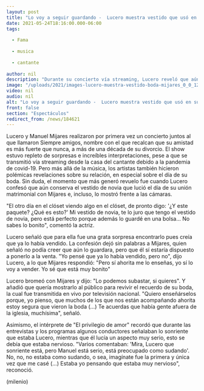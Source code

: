 ```yaml
---
layout: post
title: "Lo voy a seguir guardando -  Lucero muestra vestido que usó en su boda con Mijares"
date: 2021-05-24T18:16:00.000-06:00
tags:
  
  - Fama
  
  - musica
  
  - cantante
  
author: nil
description: "Durante su concierto vía streaming, Lucero reveló que aún guardaba su vestido de novia y, junto a Manuel Mijares, recordó algunas anécdotas de la boda. "
image: "/uploads/2021/images-lucero-muestra-vestido-boda-mijares_0_0_1200_747.jpg"
video: nil
audio: nil
alt: "Lo voy a seguir guardando -  Lucero muestra vestido que usó en su boda con Mijares"
front: false
section: "Espectáculos"
redirect_from: /news/184621
---
```


Lucero y Manuel Mijares realizaron por primera vez un concierto juntos al que llamaron Siempre amigos, nombre con el que recalcan que su amistad es más fuerte que nunca, a más de una década de su divorcio. El show estuvo repleto de sorpresas e increíbles interpretaciones, pese a que se transmitió vía streaming desde la casa del cantante debido a la pandemia de covid-19.  Pero más allá de la música, los artistas también hicieron polémicas revelaciones sobre su relación, en especial sobre el día de su boda. Sin duda, el momento que más generó revuelo fue cuando Lucero confesó que aún conserva el vestido de novia que lució el día de su unión matrimonial con Mijares e, incluso, lo mostró frente a las cámaras.  

"El otro día en el clóset viendo algo en el clóset, de pronto digo: '¿Y este paquete? ¿Qué es esto?' Mi vestido de novia, te lo juro que tengo el vestido de novia, pero está perfecto porque además lo guardé en una bolsa... No sabes lo bonito", comentó la actriz.  

Lucero señaló que para ella fue una grata sorpresa encontrarlo pues creía que ya lo había vendido. La confesión dejó sin palabras a Mijares, quien señaló no podía creer que aún lo guardara, pero que él sí estaría dispuesto a ponerlo a la venta.  "Yo pensé que ya lo había vendido, pero no", dijo Lucero, a lo que Mijares respondió: "Pero sí ahorita me lo enseñas, yo sí lo voy a vender. Yo sé que está muy bonito" 

Lucero bromeó con Mijares y dijo: "Lo podemos subastar, si quieres". Y añadió que quería mostrarlo al público para revivir el recuerdo de su boda, la cual fue transmitida en vivo por televisión nacional. "Quiero enseñárselos porque, yo pienso, que muchos de los que nos están acompañando ahorita estoy segura que vieron la boda (...) Te acuerdas que había gente afuera de la iglesia, muchísima", señaló.  

Asimismo, el intérprete de "El privilegio de amor" recordó que durante las entrevistas y los programas algunos conductores señalaban lo sonriente que estaba Lucero, mientras que él lucía un aspecto muy serio, esto se debía que estaba nervioso. "Varios comentaban: 'Mira, Lucero que sonriente está, pero Manuel está serio, está preocupado como sudando'. No, no, no estaba como sudando, o sea, imagínate fue la primera y única vez que me casé (...) Estaba yo pensando que estaba muy nervioso", reconoció.

(milenio) 